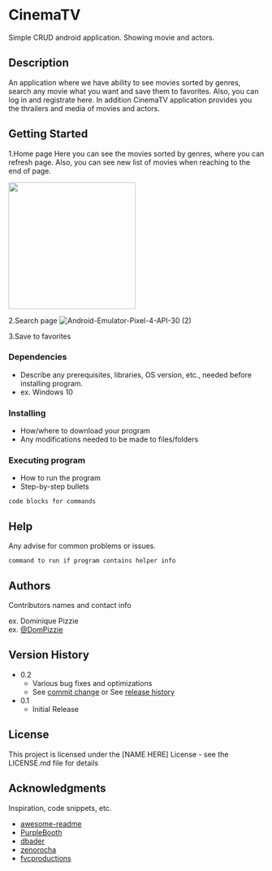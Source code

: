 # CinemaTV

Simple CRUD android application. Showing movie and actors.

## Description

An application where we have ability to see movies sorted by genres, search any movie what you want and save them to favorites. Also, you can log in and registrate here. In addition CinemaTV application provides you the thrailers and media of movies and actors.

## Getting Started

1.Home page
Here you can see the movies sorted by genres, where you can refresh page. Also, you can see new list of movies when reaching to the end of page.

<img src="https://user-images.githubusercontent.com/63552682/128704036-ae5f2c41-a90e-4a54-a9a7-62dd43154977.gif" width="250">

2.Search page
![Android-Emulator-Pixel-4-API-30 (2)](https://user-images.githubusercontent.com/63552682/128807406-b3aac4d0-6579-4211-8954-b6579d66ef52.gif)

3.Save to favorites



### Dependencies

* Describe any prerequisites, libraries, OS version, etc., needed before installing program.
* ex. Windows 10

### Installing

* How/where to download your program
* Any modifications needed to be made to files/folders

### Executing program

* How to run the program
* Step-by-step bullets
```
code blocks for commands
```

## Help

Any advise for common problems or issues.
```
command to run if program contains helper info
```

## Authors

Contributors names and contact info

ex. Dominique Pizzie  
ex. [@DomPizzie](https://twitter.com/dompizzie)

## Version History

* 0.2
    * Various bug fixes and optimizations
    * See [commit change]() or See [release history]()
* 0.1
    * Initial Release

## License

This project is licensed under the [NAME HERE] License - see the LICENSE.md file for details

## Acknowledgments

Inspiration, code snippets, etc.
* [awesome-readme](https://github.com/matiassingers/awesome-readme)
* [PurpleBooth](https://gist.github.com/PurpleBooth/109311bb0361f32d87a2)
* [dbader](https://github.com/dbader/readme-template)
* [zenorocha](https://gist.github.com/zenorocha/4526327)
* [fvcproductions](https://gist.github.com/fvcproductions/1bfc2d4aecb01a834b46)
